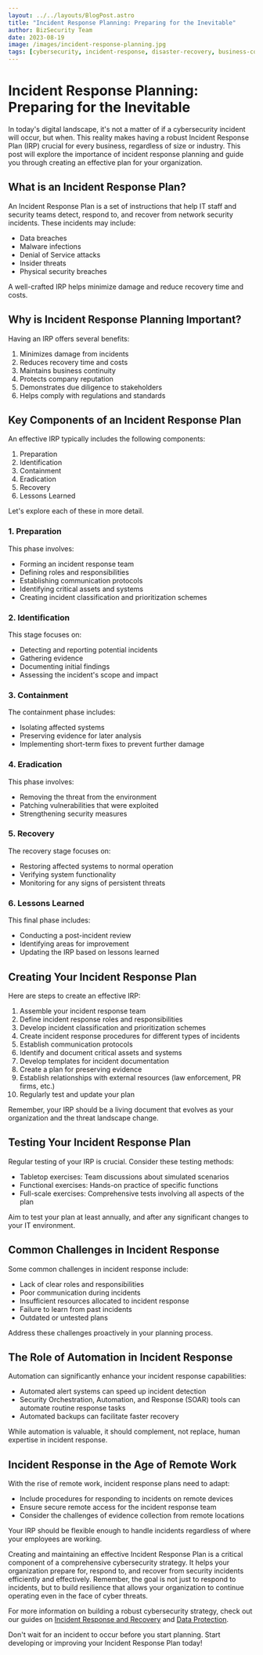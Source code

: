 ```yaml
---
layout: ../../layouts/BlogPost.astro
title: "Incident Response Planning: Preparing for the Inevitable"
author: BizSecurity Team
date: 2023-08-19
image: /images/incident-response-planning.jpg
tags: [cybersecurity, incident-response, disaster-recovery, business-continuity]
---
```


# Incident Response Planning: Preparing for the Inevitable

In today's digital landscape, it's not a matter of if a cybersecurity incident will occur, but when. This reality makes having a robust Incident Response Plan (IRP) crucial for every business, regardless of size or industry. This post will explore the importance of incident response planning and guide you through creating an effective plan for your organization.

## What is an Incident Response Plan?

An Incident Response Plan is a set of instructions that help IT staff and security teams detect, respond to, and recover from network security incidents. These incidents may include:

- Data breaches
- Malware infections
- Denial of Service attacks
- Insider threats
- Physical security breaches

A well-crafted IRP helps minimize damage and reduce recovery time and costs.

## Why is Incident Response Planning Important?

Having an IRP offers several benefits:

1. Minimizes damage from incidents
2. Reduces recovery time and costs
3. Maintains business continuity
4. Protects company reputation
5. Demonstrates due diligence to stakeholders
6. Helps comply with regulations and standards

## Key Components of an Incident Response Plan

An effective IRP typically includes the following components:

1. Preparation
2. Identification
3. Containment
4. Eradication
5. Recovery
6. Lessons Learned

Let's explore each of these in more detail.

### 1. Preparation

This phase involves:

- Forming an incident response team
- Defining roles and responsibilities
- Establishing communication protocols
- Identifying critical assets and systems
- Creating incident classification and prioritization schemes

### 2. Identification

This stage focuses on:

- Detecting and reporting potential incidents
- Gathering evidence
- Documenting initial findings
- Assessing the incident's scope and impact

### 3. Containment

The containment phase includes:

- Isolating affected systems
- Preserving evidence for later analysis
- Implementing short-term fixes to prevent further damage

### 4. Eradication

This phase involves:

- Removing the threat from the environment
- Patching vulnerabilities that were exploited
- Strengthening security measures

### 5. Recovery

The recovery stage focuses on:

- Restoring affected systems to normal operation
- Verifying system functionality
- Monitoring for any signs of persistent threats

### 6. Lessons Learned

This final phase includes:

- Conducting a post-incident review
- Identifying areas for improvement
- Updating the IRP based on lessons learned

## Creating Your Incident Response Plan

Here are steps to create an effective IRP:

1. Assemble your incident response team
2. Define incident response roles and responsibilities
3. Develop incident classification and prioritization schemes
4. Create incident response procedures for different types of incidents
5. Establish communication protocols
6. Identify and document critical assets and systems
7. Develop templates for incident documentation
8. Create a plan for preserving evidence
9. Establish relationships with external resources (law enforcement, PR firms, etc.)
10. Regularly test and update your plan

Remember, your IRP should be a living document that evolves as your organization and the threat landscape change.

## Testing Your Incident Response Plan

Regular testing of your IRP is crucial. Consider these testing methods:

- Tabletop exercises: Team discussions about simulated scenarios
- Functional exercises: Hands-on practice of specific functions
- Full-scale exercises: Comprehensive tests involving all aspects of the plan

Aim to test your plan at least annually, and after any significant changes to your IT environment.

## Common Challenges in Incident Response

Some common challenges in incident response include:

- Lack of clear roles and responsibilities
- Poor communication during incidents
- Insufficient resources allocated to incident response
- Failure to learn from past incidents
- Outdated or untested plans

Address these challenges proactively in your planning process.

## The Role of Automation in Incident Response

Automation can significantly enhance your incident response capabilities:

- Automated alert systems can speed up incident detection
- Security Orchestration, Automation, and Response (SOAR) tools can automate routine response tasks
- Automated backups can facilitate faster recovery

While automation is valuable, it should complement, not replace, human expertise in incident response.

## Incident Response in the Age of Remote Work

With the rise of remote work, incident response plans need to adapt:

- Include procedures for responding to incidents on remote devices
- Ensure secure remote access for the incident response team
- Consider the challenges of evidence collection from remote locations

Your IRP should be flexible enough to handle incidents regardless of where your employees are working.

Creating and maintaining an effective Incident Response Plan is a critical component of a comprehensive cybersecurity strategy. It helps your organization prepare for, respond to, and recover from security incidents efficiently and effectively. Remember, the goal is not just to respond to incidents, but to build resilience that allows your organization to continue operating even in the face of cyber threats.

For more information on building a robust cybersecurity strategy, check out our guides on [Incident Response and Recovery](/pillars/incident-response-recovery) and [Data Protection](/pillars/data-protection).

Don't wait for an incident to occur before you start planning. Start developing or improving your Incident Response Plan today!
